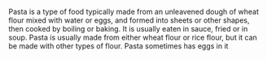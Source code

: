  Pasta is a type of food typically made from an unleavened dough of wheat flour mixed with water or eggs, and formed into sheets or other shapes, then cooked by boiling or baking.
 It is usually eaten in sauce, fried or in soup. Pasta is usually made from either wheat flour or rice flour, but it can be made with other types of flour. Pasta sometimes has eggs in it
